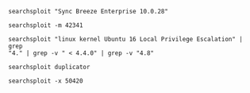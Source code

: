 ```
searchsploit "Sync Breeze Enterprise 10.0.28"
```

```
searchsploit -m 42341
```

```
searchsploit "linux kernel Ubuntu 16 Local Privilege Escalation" | grep
"4." | grep -v " < 4.4.0" | grep -v "4.8"
```

```
searchsploit duplicator
```

```
searchsploit -x 50420
```

```

```